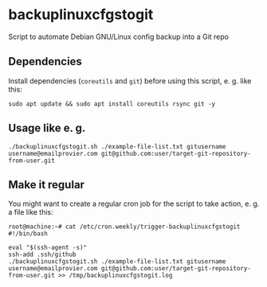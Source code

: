 # backuplinuxcfgstogit
Script to automate Debian GNU/Linux config backup into a Git repo

## Dependencies
Install dependencies (`coreutils` and `git`) before using this script, e. g. like this:
```
sudo apt update && sudo apt install coreutils rsync git -y
```

## Usage like e. g.
```
./backuplinuxcfgstogit.sh ./example-file-list.txt gitusername username@emailprovier.com git@github.com:user/target-git-repository-from-user.git
```
## Make it regular
You might want to create a regular cron job for the script to take action, e. g. a file like this:
```
root@machine:~# cat /etc/cron.weekly/trigger-backuplinuxcfgstogit
#!/bin/bash

eval "$(ssh-agent -s)"
ssh-add .ssh/github
./backuplinuxcfgstogit.sh ./example-file-list.txt gitusername username@emailprovier.com git@github.com:user/target-git-repository-from-user.git >> /tmp/backuplinuxcfgstogit.log
```
